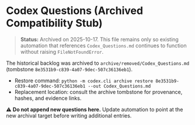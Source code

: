 # Codex Questions (Archived Compatibility Stub)

> **Status:** Archived on 2025-10-17. This file remains only so existing automation that references `Codex_Questions.md` continues to function without raising `FileNotFoundError`.

The historical backlog was archived to `archive/removed/Codex_Questions.md` (tombstone `8e3531b9-c839-4a07-9dec-507c36136eb1`).

- Restore command: `python -m codex.cli archive restore 8e3531b9-c839-4a07-9dec-507c36136eb1 --out Codex_Questions.md`
- Replacement location: consult the archive tombstone for provenance, hashes, and evidence links.

⚠️ **Do not append new questions here.** Update automation to point at the new archival target before writing additional entries.

